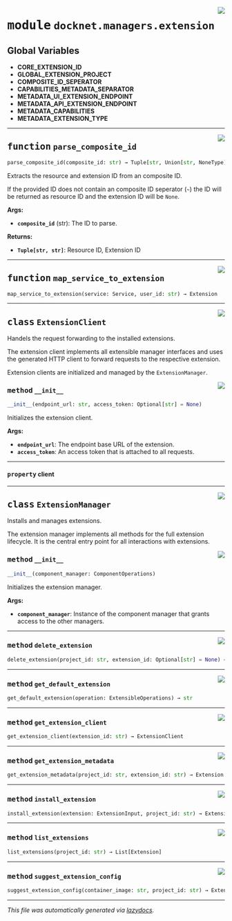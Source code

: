 <!-- markdownlint-disable -->

<a href="https://github.com/khulnasoft/docknet/blob/main/backend/src/docknet/managers/extension.py#L0"><img align="right" style="float:right;" src="https://img.shields.io/badge/-source-cccccc?style=flat-square"></a>

# <kbd>module</kbd> `docknet.managers.extension`




**Global Variables**
---------------
- **CORE_EXTENSION_ID**
- **GLOBAL_EXTENSION_PROJECT**
- **COMPOSITE_ID_SEPERATOR**
- **CAPABILITIES_METADATA_SEPARATOR**
- **METADATA_UI_EXTENSION_ENDPOINT**
- **METADATA_API_EXTENSION_ENDPOINT**
- **METADATA_CAPABILITIES**
- **METADATA_EXTENSION_TYPE**

---

<a href="https://github.com/khulnasoft/docknet/blob/main/backend/src/docknet/managers/extension.py#L31"><img align="right" style="float:right;" src="https://img.shields.io/badge/-source-cccccc?style=flat-square"></a>

## <kbd>function</kbd> `parse_composite_id`

```python
parse_composite_id(composite_id: str) → Tuple[str, Union[str, NoneType]]
```

Extracts the resource and extension ID from an composite ID. 

If the provided ID does not contain an composite ID seperator (`~`) the ID will be returned as resource ID and the extension ID will be `None`. 



**Args:**
 
 - <b>`composite_id`</b> (str):  The ID to parse. 



**Returns:**
 
 - <b>`Tuple[str, str]`</b>:  Resource ID, Extension ID 


---

<a href="https://github.com/khulnasoft/docknet/blob/main/backend/src/docknet/managers/extension.py#L53"><img align="right" style="float:right;" src="https://img.shields.io/badge/-source-cccccc?style=flat-square"></a>

## <kbd>function</kbd> `map_service_to_extension`

```python
map_service_to_extension(service: Service, user_id: str) → Extension
```






---

<a href="https://github.com/khulnasoft/docknet/blob/main/backend/src/docknet/managers/extension.py#L100"><img align="right" style="float:right;" src="https://img.shields.io/badge/-source-cccccc?style=flat-square"></a>

## <kbd>class</kbd> `ExtensionClient`
Handels the request forwarding to the installed extensions. 

The extension client implements all extensible manager interfaces and uses the generated HTTP client to forward requests to the respective extension. 

Extension clients are initialized and managed by the `ExtensionManager`. 

<a href="https://github.com/khulnasoft/docknet/blob/main/backend/src/docknet/managers/extension.py#L109"><img align="right" style="float:right;" src="https://img.shields.io/badge/-source-cccccc?style=flat-square"></a>

### <kbd>method</kbd> `__init__`

```python
__init__(endpoint_url: str, access_token: Optional[str] = None)
```

Initializes the extension client. 



**Args:**
 
 - <b>`endpoint_url`</b>:  The endpoint base URL of the extension. 
 - <b>`access_token`</b>:  An access token that is attached to all requests. 


---

#### <kbd>property</kbd> client








---

<a href="https://github.com/khulnasoft/docknet/blob/main/backend/src/docknet/managers/extension.py#L123"><img align="right" style="float:right;" src="https://img.shields.io/badge/-source-cccccc?style=flat-square"></a>

## <kbd>class</kbd> `ExtensionManager`
Installs and manages extensions. 

The extension manager implements all methods for the full extension lifecycle. It is the central entry point for all interactions with extensions. 

<a href="https://github.com/khulnasoft/docknet/blob/main/backend/src/docknet/managers/extension.py#L130"><img align="right" style="float:right;" src="https://img.shields.io/badge/-source-cccccc?style=flat-square"></a>

### <kbd>method</kbd> `__init__`

```python
__init__(component_manager: ComponentOperations)
```

Initializes the extension manager. 



**Args:**
 
 - <b>`component_manager`</b>:  Instance of the component manager that grants access to the other managers. 




---

<a href="https://github.com/khulnasoft/docknet/blob/main/backend/src/docknet/managers/extension.py#L189"><img align="right" style="float:right;" src="https://img.shields.io/badge/-source-cccccc?style=flat-square"></a>

### <kbd>method</kbd> `delete_extension`

```python
delete_extension(project_id: str, extension_id: Optional[str] = None) → None
```





---

<a href="https://github.com/khulnasoft/docknet/blob/main/backend/src/docknet/managers/extension.py#L186"><img align="right" style="float:right;" src="https://img.shields.io/badge/-source-cccccc?style=flat-square"></a>

### <kbd>method</kbd> `get_default_extension`

```python
get_default_extension(operation: ExtensibleOperations) → str
```





---

<a href="https://github.com/khulnasoft/docknet/blob/main/backend/src/docknet/managers/extension.py#L147"><img align="right" style="float:right;" src="https://img.shields.io/badge/-source-cccccc?style=flat-square"></a>

### <kbd>method</kbd> `get_extension_client`

```python
get_extension_client(extension_id: str) → ExtensionClient
```





---

<a href="https://github.com/khulnasoft/docknet/blob/main/backend/src/docknet/managers/extension.py#L194"><img align="right" style="float:right;" src="https://img.shields.io/badge/-source-cccccc?style=flat-square"></a>

### <kbd>method</kbd> `get_extension_metadata`

```python
get_extension_metadata(project_id: str, extension_id: str) → Extension
```





---

<a href="https://github.com/khulnasoft/docknet/blob/main/backend/src/docknet/managers/extension.py#L197"><img align="right" style="float:right;" src="https://img.shields.io/badge/-source-cccccc?style=flat-square"></a>

### <kbd>method</kbd> `install_extension`

```python
install_extension(extension: ExtensionInput, project_id: str) → Extension
```





---

<a href="https://github.com/khulnasoft/docknet/blob/main/backend/src/docknet/managers/extension.py#L160"><img align="right" style="float:right;" src="https://img.shields.io/badge/-source-cccccc?style=flat-square"></a>

### <kbd>method</kbd> `list_extensions`

```python
list_extensions(project_id: str) → List[Extension]
```





---

<a href="https://github.com/khulnasoft/docknet/blob/main/backend/src/docknet/managers/extension.py#L228"><img align="right" style="float:right;" src="https://img.shields.io/badge/-source-cccccc?style=flat-square"></a>

### <kbd>method</kbd> `suggest_extension_config`

```python
suggest_extension_config(container_image: str, project_id: str) → ExtensionInput
```








---

_This file was automatically generated via [lazydocs](https://github.com/khulnasoft/lazydocs)._
